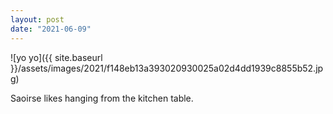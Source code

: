 ```yaml
---
layout: post
date: "2021-06-09"
---
```


![yo yo]({{ site.baseurl }}/assets/images/2021/f148eb13a393020930025a02d4dd1939c8855b52.jpg)

Saoirse likes hanging from the kitchen table.
